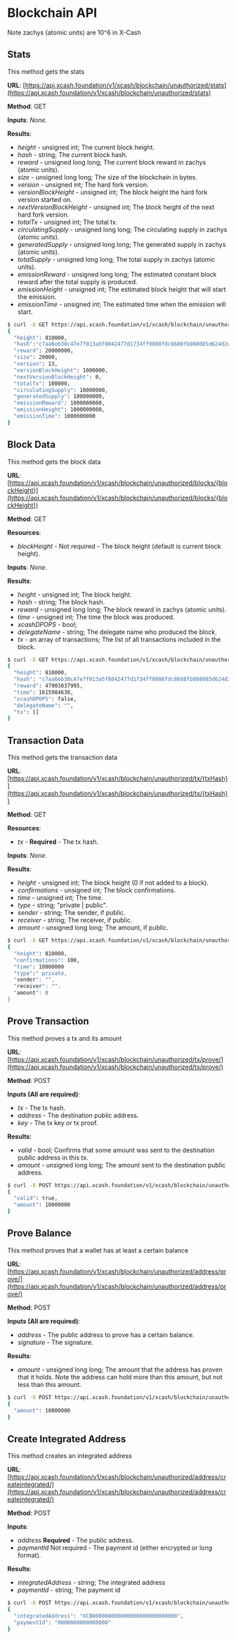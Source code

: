 # Blockchain API

Note zachys (atomic units) are 10^6 in X-Cash

## Stats <a id="stats"></a>

This method gets the stats

**URL**: [https://api.xcash.foundation/v1/xcash/blockchain/unauthorized/stats](https://api.xcash.foundation/v1/xcash/blockchain/unauthorized/stats)

**Method**: GET

**Inputs**: _None_.

**Results**:
* _height_ -  unsigned int; The current block height.
* _hash_ -  string; The current block hash.
* _reward_ -  unsigned long long; The current block reward in zachys (atomic units).
* _size_ -  unsigned long long; The size of the blockchain in bytes.
* _version_ - unsigned int; The hard fork version.
* _versionBlockHeight_ - unsigned int; The block height the hard fork version started on.
* _nextVersionBlockHeight_ - unsigned int; The block height of the next hard fork version.
* _totalTx_ - unsigned int; The total tx.
* _circulatingSupply_ - unsigned long long; The circulating supply in zachys (atomic units).
* _generatedSupply_ - unsigned long long; The generated supply in zachys (atomic units).
* _totalSupply_ - unsigned long long; The total supply in zachys (atomic units).
* _emissionReward_ - unsigned long long; The estimated constant block reward after the total supply is produced.
* _emissionHeight_ - unsigned int; The estimated block height that will start the emission.
* _emissionTime_ - unsigned int; The estimated time when the emission will start.

```bash
$ curl -X GET https://api.xcash.foundation/v1/xcash/blockchain/unauthorized/stats/ -H 'Accept: application/json'
{
  "height": 810000,
  "hash":"c7aa6eb38c47e7f013a5f8042477d1734ff9808fdc8608fb088085d624d2d509",
  "reward": 20000000,
  "size": 20000,
  "version": 13,
  "versionBlockHeight": 1000000,
  "nextVersionBlockHeight": 0,
  "totalTx": 100000,
  "circulatingSupply": 10000000,
  "generatedSupply": 100000000,
  "emissionReward": 1000000000,
  "emissionHeight": 1000000000,
  "emissionTime": 1000000000
}
```

## Block Data <a id="block-data"></a>

This method gets the block data

**URL**: [https://api.xcash.foundation/v1/xcash/blockchain/unauthorized/blocks/{blockHeight}](https://api.xcash.foundation/v1/xcash/blockchain/unauthorized/blocks/{blockHeight})

**Method**: GET

**Resources**:
* _blockHeight_ - Not required - The block height (default is current block height).

**Inputs**: _None_.

**Results**:

* _height_ -  unsigned int; The block height.
* _hash_ -  string; The block hash.
* _reward_ -  unsigned long long; The block reward in zachys (atomic units).
* _time_ - unsigned int; The time the block was produced.
* _xcashDPOPS_ - bool;
* _delegateName_ - string; The delegate name who produced the block.
* _tx_ - an array of transactions; The list of all transactions included in the block.

```bash
$ curl -X GET https://api.xcash.foundation/v1/xcash/blockchain/unauthorized/blocks/810000/ -H 'Accept: application/json'
{
  "height": 810000,
  "hash": "c7aa6eb38c47e7f013a5f8042477d1734ff9808fdc8608fb088085d624d2d509",
  "reward": 47903837995,
  "time": 1615984630,
  "xcashDPOPS": false,
  "delegateName": "",
  "tx": []
}
```

## Transaction Data <a id="transaction-data"></a>

This method gets the transaction data

**URL**: [https://api.xcash.foundation/v1/xcash/blockchain/unauthorized/tx/{txHash}](https://api.xcash.foundation/v1/xcash/blockchain/unauthorized/tx/{txHash})

**Method**: GET

**Resources**:
* _tx_ - **Required** - The tx hash.

**Inputs**: _None_.

**Results**:

* _height_ -  unsigned int; The block height (0 if not added to a block).
* _confirmations_ -  unsigned int; The block confirmations.
* _time_ -  unsigned int; The time.
* _type_ -  string; "private | public".
* _sender_ -  string; The sender, if public.
* _receiver_ -  string; The receiver, if public.
* _amount_ -  unsigned long long; The amount, if public.

```bash
$ curl -X GET https://api.xcash.foundation/v1/xcash/blockchain/unauthorized/tx/d15005880f5f88b19fc88bdec29faaf57489ba85dd02d41ec87043a5eddf95a9/ -H 'Accept: application/json'
{
  "height": 810000,
  "confirmations": 100,
  "time": 10000000
  "type":" private,
  "sender": "",
  "receiver": "".
  "amount": 0
}
```

## Prove Transaction <a id="prove-transaction"></a>

This method proves a tx and its amount

**URL**: [https://api.xcash.foundation/v1/xcash/blockchain/unauthorized/tx/prove/](https://api.xcash.foundation/v1/xcash/blockchain/unauthorized/tx/prove/)

**Method**: POST

**Inputs (All are required)**:

* _tx_ - The tx hash.
* _address_ - The destination public address.
* _key_ - The tx key or tx proof.

**Results**:

* _valid_ -  bool; Confirms that some amount was sent to the destination public address in this tx.
* _amount_ -  unsigned long long; The amount sent to the destination public address.

```bash
$ curl -X POST https://api.xcash.foundation/v1/xcash/blockchain/unauthorized/tx/prove/ -H 'Accept: application/json' -H 'Content-Type: application/json'  -d '{"tx":"d15005880f5f88b19fc88bdec29faaf57489ba85dd02d41ec87043a5eddf95a9","address":"XCA1a9usG2UKajV1Dqzp8fL1BbN3hzuaaJMYjCo7qDoC4C3Vvc5owiLAqKbVw2cRbwRqx3mgrau1Z7LkX6cxR2NC4ZmFBLe2Mf","key": "a15005880f5f88b19fc88bdec29faaf57489ba85dd02d41ec87043a5eddf95a9"}'
{
  "valid": true,
  "amount": 10000000
}
```

## Prove Balance <a id="prove-balance"></a>

This method proves that a wallet has at least a certain balance

**URL**: [https://api.xcash.foundation/v1/xcash/blockchain/unauthorized/address/prove/](https://api.xcash.foundation/v1/xcash/blockchain/unauthorized/address/prove/)

**Method**: POST

**Inputs (All are required)**:

* _address_ - The public address to prove has a certain balance.
* _signature_ - The signature.

**Results**:

* _amount_ -  unsigned long long; The amount that the address has proven that it holds. Note the address can hold more than this amount, but not less than this amount.

```bash
$ curl -X POST https://api.xcash.foundation/v1/xcash/blockchain/unauthorized/address/prove/ -H 'Accept: application/json' -H 'Content-Type: application/json'  -d '{"address":"XCA1a9usG2UKajV1Dqzp8fL1BbN3hzuaaJMYjCo7qDoC4C3Vvc5owiLAqKbVw2cRbwRqx3mgrau1Z7LkX6cxR2NC4ZmFBLe2Mf","signature": "ReserveProofV1a15005880f5f88b19fc88bdec29faaf57489ba85dd02d41ec87043a5eddf95a9"}'
{
  "amount": 10000000
}
```

## Create Integrated Address <a id="create-integrated-address"></a>

This method creates an integrated address

**URL**: [https://api.xcash.foundation/v1/xcash/blockchain/unauthorized/address/createintegrated/](https://api.xcash.foundation/v1/xcash/blockchain/unauthorized/address/createintegrated/)

**Method**: POST

**Inputs**:

* _address_ **Required** - The public address.
* _paymentId_ Not required - The payment id (either encrypted or long format).

**Results**:

* _integratedAddress_ - string; The integrated address
* _paymentId_ - string; The payment id

```bash
$ curl -X POST https://api.xcash.foundation/v1/xcash/blockchain/unauthorized/address/createintegrated/ -H 'Accept: application/json' -H 'Content-Type: application/json'  -d '{"address":"XCA1a9usG2UKajV1Dqzp8fL1BbN3hzuaaJMYjCo7qDoC4C3Vvc5owiLAqKbVw2cRbwRqx3mgrau1Z7LkX6cxR2NC4ZmFBLe2Mf","paymentId": "0000000000000000"}'
{
  "integratedAddress": "XCB000000000000000000000000000",
  "paymentId": "0000000000000000"
}
```
